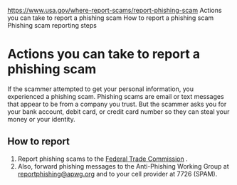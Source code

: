 

https://www.usa.gov/where-report-scams/report-phishing-scam
Actions you can take to report a phishing scam
How to report a phishing scam
Phishing scam reporting steps

Actions you can take to report a phishing scam
==============================================

If the scammer attempted to get your personal information, you experienced a phishing scam. Phishing scams are email or text messages that appear to be from a company you trust. But the scammer asks you for your bank account, debit card, or credit card number so they can steal your money or your identity.

How to report
-------------

1. Report phishing scams to the
   [Federal Trade Commission](https://reportfraud.ftc.gov/?orgcode=USAGOV)
   .
2. Also, forward phishing messages to the Anti-Phishing Working Group at
   [reportphishing@apwg.org](mailto:reportphishing@apwg.org)
   and to your cell provider at 7726 (SPAM).
